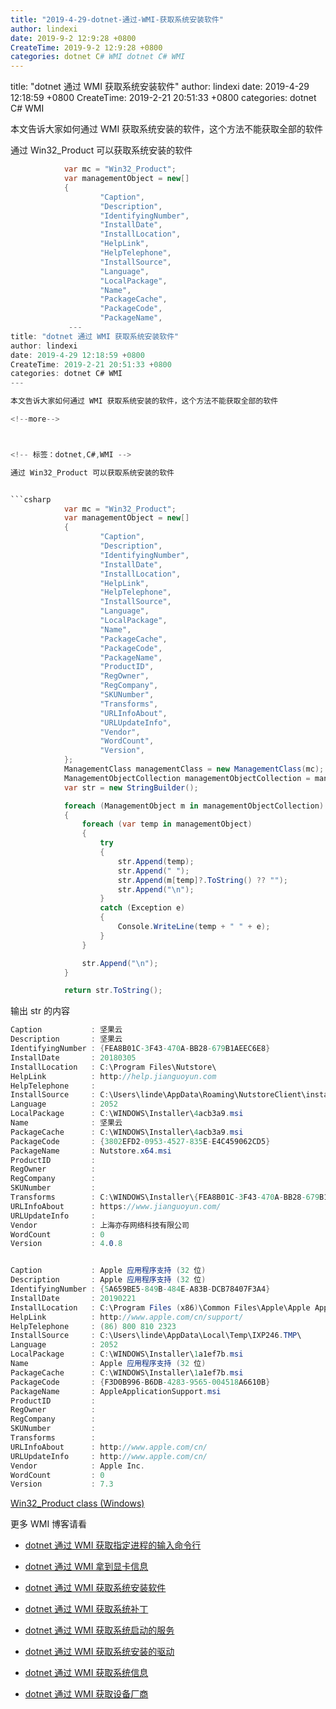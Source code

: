 ```yaml
---
title: "2019-4-29-dotnet-通过-WMI-获取系统安装软件"
author: lindexi
date: 2019-9-2 12:9:28 +0800
CreateTime: 2019-9-2 12:9:28 +0800
categories: dotnet C# WMI dotnet C# WMI
---
```


title: "dotnet 通过 WMI 获取系统安装软件"
author: lindexi
date: 2019-4-29 12:18:59 +0800
CreateTime: 2019-2-21 20:51:33 +0800
categories: dotnet C# WMI

<!--more-->



本文告诉大家如何通过 WMI 获取系统安装的软件，这个方法不能获取全部的软件

<!--more-->



<!-- 标签：dotnet,C#,WMI -->

通过 Win32_Product 可以获取系统安装的软件


```csharp
            var mc = "Win32_Product";
            var managementObject = new[]
            {
                    "Caption",
                    "Description",
                    "IdentifyingNumber",
                    "InstallDate",
                    "InstallLocation",
                    "HelpLink",
                    "HelpTelephone",
                    "InstallSource",
                    "Language",
                    "LocalPackage",
                    "Name",
                    "PackageCache",
                    "PackageCode",
                    "PackageName",
             ---
title: "dotnet 通过 WMI 获取系统安装软件"
author: lindexi
date: 2019-4-29 12:18:59 +0800
CreateTime: 2019-2-21 20:51:33 +0800
categories: dotnet C# WMI
---

本文告诉大家如何通过 WMI 获取系统安装的软件，这个方法不能获取全部的软件

<!--more-->



<!-- 标签：dotnet,C#,WMI -->

通过 Win32_Product 可以获取系统安装的软件


```csharp
            var mc = "Win32_Product";
            var managementObject = new[]
            {
                    "Caption",
                    "Description",
                    "IdentifyingNumber",
                    "InstallDate",
                    "InstallLocation",
                    "HelpLink",
                    "HelpTelephone",
                    "InstallSource",
                    "Language",
                    "LocalPackage",
                    "Name",
                    "PackageCache",
                    "PackageCode",
                    "PackageName",
                    "ProductID",
                    "RegOwner",
                    "RegCompany",
                    "SKUNumber",
                    "Transforms",
                    "URLInfoAbout",
                    "URLUpdateInfo",
                    "Vendor",
                    "WordCount",
                    "Version",
            };
            ManagementClass managementClass = new ManagementClass(mc);
            ManagementObjectCollection managementObjectCollection = managementClass.GetInstances();
            var str = new StringBuilder();

            foreach (ManagementObject m in managementObjectCollection)
            {
                foreach (var temp in managementObject)
                {
                    try
                    {
                        str.Append(temp);
                        str.Append(" ");
                        str.Append(m[temp]?.ToString() ?? "");
                        str.Append("\n");
                    }
                    catch (Exception e)
                    {
                        Console.WriteLine(temp + " " + e);
                    }
                }

                str.Append("\n");
            }

            return str.ToString();
```

输出 str 的内容


```csharp
Caption           : 坚果云
Description       : 坚果云
IdentifyingNumber : {FEA8B01C-3F43-470A-BB28-679B1AEEC6E8}
InstallDate       : 20180305
InstallLocation   : C:\Program Files\Nutstore\
HelpLink          : http://help.jianguoyun.com
HelpTelephone     :
InstallSource     : C:\Users\linde\AppData\Roaming\NutstoreClient\install\AEEC6E8\
Language          : 2052
LocalPackage      : C:\WINDOWS\Installer\4acb3a9.msi
Name              : 坚果云
PackageCache      : C:\WINDOWS\Installer\4acb3a9.msi
PackageCode       : {3802EFD2-0953-4527-835E-E4C459062CD5}
PackageName       : Nutstore.x64.msi
ProductID         :
RegOwner          :
RegCompany        :
SKUNumber         :
Transforms        : C:\WINDOWS\Installer\{FEA8B01C-3F43-470A-BB28-679B1AEEC6E8}\Nutstore.mst
URLInfoAbout      : https://www.jianguoyun.com/
URLUpdateInfo     :
Vendor            : 上海亦存网络科技有限公司
WordCount         : 0
Version           : 4.0.8


Caption           : Apple 应用程序支持 (32 位)
Description       : Apple 应用程序支持 (32 位)
IdentifyingNumber : {5A659BE5-849B-484E-A83B-DCB78407F3A4}
InstallDate       : 20190221
InstallLocation   : C:\Program Files (x86)\Common Files\Apple\Apple Application Support
HelpLink          : http://www.apple.com/cn/support/
HelpTelephone     : (86) 800 810 2323
InstallSource     : C:\Users\linde\AppData\Local\Temp\IXP246.TMP\
Language          : 2052
LocalPackage      : C:\WINDOWS\Installer\1a1ef7b.msi
Name              : Apple 应用程序支持 (32 位)
PackageCache      : C:\WINDOWS\Installer\1a1ef7b.msi
PackageCode       : {F3D0B996-B6DB-4283-9565-004518A6610B}
PackageName       : AppleApplicationSupport.msi
ProductID         :
RegOwner          :
RegCompany        :
SKUNumber         :
Transforms        :
URLInfoAbout      : http://www.apple.com/cn/
URLUpdateInfo     : http://www.apple.com/cn/
Vendor            : Apple Inc.
WordCount         : 0
Version           : 7.3
```

[Win32_Product class (Windows)](https://msdn.microsoft.com/en-us/library/aa394378(v=vs.85).aspx )

更多 WMI 博客请看

- [dotnet 通过 WMI 获取指定进程的输入命令行](https://blog.lindexi.com/post/dotnet-%E9%80%9A%E8%BF%87-WMI-%E8%8E%B7%E5%8F%96%E6%8C%87%E5%AE%9A%E8%BF%9B%E7%A8%8B%E7%9A%84%E8%BE%93%E5%85%A5%E5%91%BD%E4%BB%A4%E8%A1%8C.html)

- [dotnet 通过 WMI 拿到显卡信息](https://blog.lindexi.com/post/dotnet-%E9%80%9A%E8%BF%87-WMI-%E6%8B%BF%E5%88%B0%E6%98%BE%E5%8D%A1%E4%BF%A1%E6%81%AF.html)

- [dotnet 通过 WMI 获取系统安装软件](https://blog.lindexi.com/post/dotnet-%E9%80%9A%E8%BF%87-WMI-%E8%8E%B7%E5%8F%96%E7%B3%BB%E7%BB%9F%E5%AE%89%E8%A3%85%E8%BD%AF%E4%BB%B6.html)

- [dotnet 通过 WMI 获取系统补丁](https://blog.lindexi.com/post/dotnet-%E9%80%9A%E8%BF%87-WMI-%E8%8E%B7%E5%8F%96%E7%B3%BB%E7%BB%9F%E8%A1%A5%E4%B8%81.html)

- [dotnet 通过 WMI 获取系统启动的服务](https://blog.lindexi.com/post/dotnet-%E9%80%9A%E8%BF%87-WMI-%E8%8E%B7%E5%8F%96%E7%B3%BB%E7%BB%9F%E5%90%AF%E5%8A%A8%E7%9A%84%E6%9C%8D%E5%8A%A1.html)

- [dotnet 通过 WMI 获取系统安装的驱动](https://blog.lindexi.com/post/dotnet-%E9%80%9A%E8%BF%87-WMI-%E8%8E%B7%E5%8F%96%E7%B3%BB%E7%BB%9F%E5%AE%89%E8%A3%85%E7%9A%84%E9%A9%B1%E5%8A%A8.html)

- [dotnet 通过 WMI 获取系统信息](https://blog.lindexi.com/post/dotnet-%E9%80%9A%E8%BF%87-WMI-%E8%8E%B7%E5%8F%96%E7%B3%BB%E7%BB%9F%E4%BF%A1%E6%81%AF.html)

- [dotnet 通过 WMI 获取设备厂商](https://blog.lindexi.com/post/dotnet-%E9%80%9A%E8%BF%87-WMI-%E8%8E%B7%E5%8F%96%E8%AE%BE%E5%A4%87%E5%8E%82%E5%95%86.html)



